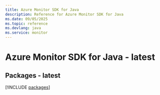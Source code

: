 ```yaml
---
title: Azure Monitor SDK for Java
description: Reference for Azure Monitor SDK for Java
ms.date: 09/05/2025
ms.topic: reference
ms.devlang: java
ms.service: monitor
---
```

# Azure Monitor SDK for Java - latest
## Packages - latest
[!INCLUDE [packages](monitor-index.md)]